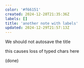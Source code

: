 ```yaml
---
color: '#f66151'
created: 2024-12-28T21:35:36Z
labels: []
title: 'another note with labels'
updated: 2024-12-29T21:57:13Z
---
```

We should not autosave the title

this causes loss of typed chars here

(done)